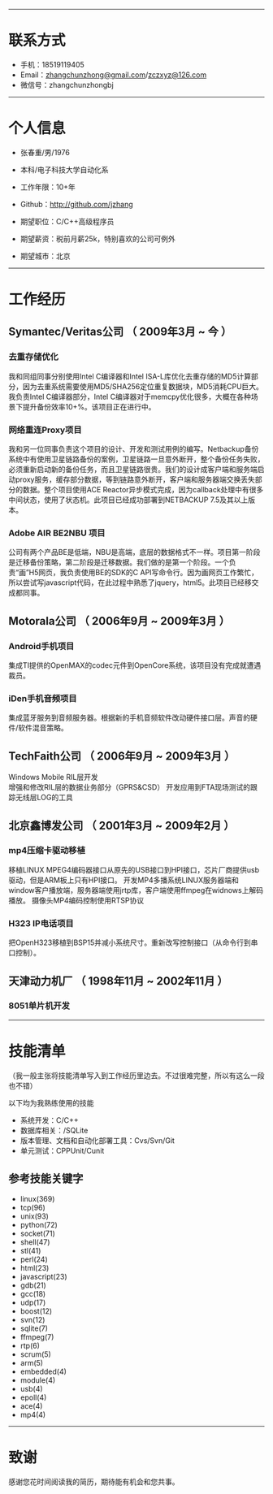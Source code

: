 
---


# 联系方式

- 手机：18519119405 
- Email：zhangchunzhong@gmail.com/zczxyz@126.com 
- 微信号：zhangchunzhongbj

---

# 个人信息

 - 张春重/男/1976 
 - 本科/电子科技大学自动化系 
 - 工作年限：10+年
 - Github：http://github.com/jzhang

 - 期望职位：C/C++高级程序员
 - 期望薪资：税前月薪25k，特别喜欢的公司可例外
 - 期望城市：北京

---

# 工作经历

## Symantec/Veritas公司 （ 2009年3月 ~ 今 ）

### 去重存储优化  
我和同组同事分别使用Intel C编译器和Intel ISA-L库优化去重存储的MD5计算部分，因为去重系统需要使用MD5/SHA256定位重复数据块，MD5消耗CPU巨大。我负责Intel C编译器部分，Intel C编译器对于memcpy优化很多，大概在各种场景下提升备份效率10+%。该项目正在进行中。

### 网络重连Proxy项目 
我和另一位同事负责这个项目的设计、开发和测试用例的编写。Netbackup备份系统中有使用卫星链路备份的案例，卫星链路一旦意外断开，整个备份任务失败，必须重新启动新的备份任务，而且卫星链路很贵。我们的设计成客户端和服务端启动proxy服务，缓存部分数据，等到链路意外断开，客户端和服务器端交换丢失部分的数据。整个项目使用ACE Reactor异步模式完成，因为callback处理中有很多中间状态，使用了状态机。此项目已经成功部署到NETBACKUP 7.5及其以上版本。

### Adobe AIR BE2NBU 项目 
公司有两个产品BE是低端，NBU是高端，底层的数据格式不一样。项目第一阶段是迁移备份策略，第二阶段是迁移数据。我们做的是第一个阶段。一个负责“画”H5网页，我负责使用BE的SDK的C API写命令行。因为画网页工作繁忙，所以尝试写javascript代码，在此过程中熟悉了jquery，html5。此项目已经移交成都同事。

## Motorala公司 （ 2006年9月 ~ 2009年3月 ）

### Android手机项目 
集成TI提供的OpenMAX的codec元件到OpenCore系统，该项目没有完成就遭遇裁员。

### iDen手机音频项目 
集成蓝牙服务到音频服务器。根据新的手机音频软件改动硬件接口层。声音的硬件/软件混音策略。

## TechFaith公司 （ 2006年9月 ~ 2009年3月 ）

Windows Mobile RIL层开发	
增强和修改RIL层的数据业务部分（GPRS&CSD）
开发应用到FTA现场测试的跟踪无线层LOG的工具


## 北京鑫博发公司 （ 2001年3月 ~ 2009年2月 ）

### mp4压缩卡驱动移植
移植LINUX MPEG4编码器接口从原先的USB接口到HPI接口，芯片厂商提供usb驱动，但是ARM板上只有HPI接口。
开发MP4多播系统LINUX服务器端和window客户播放端，服务器端使用jrtp库，客户端使用ffmpeg在widnows上解码播放。
摄像头MP4编码控制使用RTSP协议

### H323 IP电话项目
 把OpenH323移植到BSP15并减小系统尺寸。重新改写控制接口（从命令行到串口控制）。


## 天津动力机厂 （ 1998年11月 ~ 2002年11月 ）

### 8051单片机开发

---


# 技能清单
（我一般主张将技能清单写入到工作经历里边去。不过很难完整，所以有这么一段也不错）

以下均为我熟练使用的技能

- 系统开发：C/C++
- 数据库相关：/SQLite
- 版本管理、文档和自动化部署工具：Cvs/Svn/Git
- 单元测试：CPPUnit/Cunit

## 参考技能关键字
- linux(369)
- tcp(96)
- unix(93)
- python(72)
- socket(71)
- shell(47)
- stl(41)
- perl(24)
- html(23)
- javascript(23)
- gdb(21)
- gcc(18)
- udp(17)
- boost(12)
- svn(12)
- sqlite(7)
- ffmpeg(7)
- rtp(6)
- scrum(5)
- arm(5)
- embedded(4)
- module(4)
- usb(4)
- epoll(4)
- ace(4)
- mp4(4)

---

# 致谢
感谢您花时间阅读我的简历，期待能有机会和您共事。
